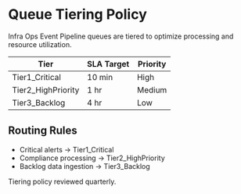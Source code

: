# Queue Tiering Policy

Infra Ops Event Pipeline queues are tiered to optimize processing and resource utilization.

| Tier | SLA Target | Priority |
|------|------------|----------|
| Tier1_Critical | 10 min | High |
| Tier2_HighPriority | 1 hr | Medium |
| Tier3_Backlog | 4 hr | Low |

## Routing Rules

- Critical alerts → Tier1_Critical
- Compliance processing → Tier2_HighPriority
- Backlog data ingestion → Tier3_Backlog

Tiering policy reviewed quarterly.